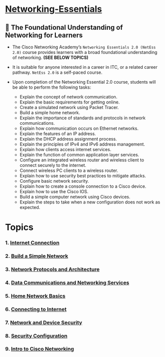 # [Networking-Essentials](https://skillsforall.com/course/networking-essentials)
## 📡 The Foundational Understanding of Networking for Learners

- The Cisco Networking Academy’s `Networking Essentials 2.0 (NetEss 2.0)` course provides learners with a broad foundational understanding of networking. **(SEE BELOW TOPICS)**

- It is suitable for anyone interested in a career in ITC, or a related career pathway. `NetEss 2.0` is a self-paced course.

- Upon completion of the Networking Essential 2.0 course, students will be able to perform the following tasks:

    - Explain the concept of network communication.
    - Explain the basic requirements for getting online.
    - Create a simulated network using Packet Tracer.
    - Build a simple home network.
    - Explain the importance of standards and protocols in network communications.
    - Explain how communication occurs on Ethernet networks.
    - Explain the features of an IP address.
    - Explain the DHCP address assignment process.
    - Explain the principles of IPv4 and IPv6 address management.
    - Explain how clients access internet services.
    - Explain the function of common application layer services.
    - Configure an integrated wireless router and wireless client to connect securely to the internet.
    - Connect wireless PC clients to a wireless router.
    - Explain how to use security best practices to mitigate attacks.
    - Configure basic network security.
    - Explain how to create a console connection to a Cisco device.
    - Explain how to use the Cisco IOS.
    - Build a simple computer network using Cisco devices.
    - Explain the steps to take when a new configuration does not work as expected.

# Topics

### 1. [Internet Connection](https://github.com/ShubhamJagtap2000/Networking-Essentials/tree/main/1.%20Internet%20Connection)
### 2. [Build a Simple Network](https://github.com/ShubhamJagtap2000/Networking-Essentials/tree/main/2.%20Build%20%20a%20Simple%20Network)
### 3. [Network Protocols and Architecture](https://github.com/ShubhamJagtap2000/Networking-Essentials/tree/main/3.%20Network%20Protocols%20and%20Architecture)
### 4. [Data Communications and Networking Services](https://github.com/ShubhamJagtap2000/Networking-Essentials/tree/main/4.%20Data%20Communications%20and%20Network%20Services)
### 5. [Home Network Basics](https://github.com/ShubhamJagtap2000/Networking-Essentials/tree/main/5.%20Home%20Network%20Basics)
### 6. [Connecting to Internet](https://github.com/ShubhamJagtap2000/Networking-Essentials/tree/main/6.%20Connecting%20to%20Internet)
### 7. [Network and Device Security](https://github.com/ShubhamJagtap2000/Networking-Essentials/tree/main/7.%20Network%20and%20Device%20Security)
### 8. [Security Configuration](https://github.com/ShubhamJagtap2000/Networking-Essentials/tree/main/8.%20Security%20Configuration)
### 9. [Intro to Cisco Networking](https://github.com/ShubhamJagtap2000/Networking-Essentials/tree/main/9.%20Intro%20to%20Cisco%20Networking)
